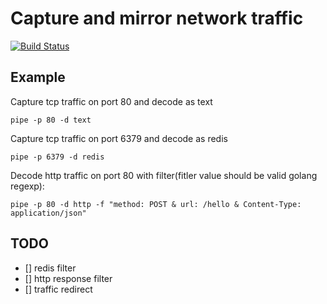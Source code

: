 # Capture and mirror network traffic

[![Build Status](https://travis-ci.org/monsterxx03/pipe.svg?branch=master)](https://travis-ci.org/monsterxx03/pipe)



## Example

Capture tcp traffic on port 80 and decode as text

    pipe -p 80 -d text

Capture tcp traffic on port 6379 and decode as redis

    pipe -p 6379 -d redis


Decode http traffic on port 80 with filter(fitler value should be valid golang regexp):

    pipe -p 80 -d http -f "method: POST & url: /hello & Content-Type: application/json"
    
    
##  TODO

- [] redis filter
- [] http response filter
- [] traffic redirect

